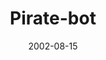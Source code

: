---
layout: base.njk
title : 'Pirate-bot' 
view_title : 'Pirate-bot' 
year : '2002' 
date : '2002-08-15' 
img_file : '/drawing/piratebot.png' 
html_file : 'piratebot' 
next_html : 'smallthoughts.html' 
year_order : '139' 
permalink : "title/{{html_file}}.html"
---